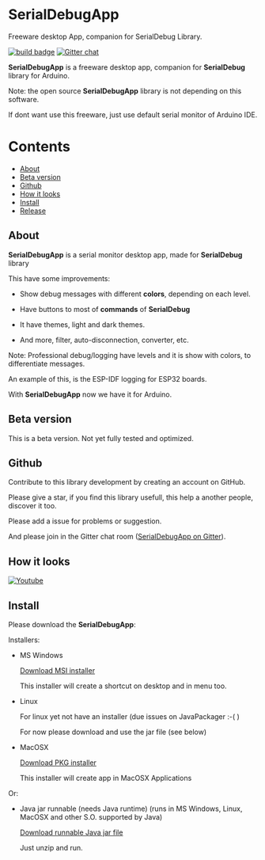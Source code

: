 # SerialDebugApp
Freeware desktop App, companion for SerialDebug Library.

<a href="#releases">![build badge](https://img.shields.io/badge/version-v0.9.0-blue.svg)</a> [![Gitter chat](https://badges.gitter.im/SerialDebug/gitter.png)](https://gitter.im/SerialDebug/SerialDebugApp)

__SerialDebugApp__ is a freeware desktop app, companion for __SerialDebug__ library for Arduino.

Note: the open source __SerialDebugApp__ library is not depending on this software.

If dont want use this freeware, just use default serial monitor of Arduino IDE.

# Contents

- [About](#about)
- [Beta version](#beta-version)
- [Github](#github)
- [How it looks](#how-it-looks-1)
- [Install](#install)
- [Release](#releases)

## About

__SerialDebugApp__ is a serial monitor desktop app, made for __SerialDebug__ library

This have some improvements:

- Show debug messages with different __colors__, depending on each level.

- Have buttons to most of __commands__ of __SerialDebug__

- It have themes, light and dark themes.

- And more, filter, auto-disconnection, converter, etc.

Note: Professional debug/logging have levels and it is show with colors,
to differentiate messages.

An example of this, is the ESP-IDF logging for ESP32 boards.

With __SerialDebugApp__ now we have it for Arduino.

## Beta version

This is a beta version.
Not yet fully tested and optimized.

## Github

Contribute to this library development by creating an account on GitHub.

Please give a star, if you find this library usefull, 
this help a another people, discover it too.

Please add a issue for problems or suggestion.

And please join in the Gitter chat room ([SerialDebugApp on Gitter](https://gitter.im/SerialDebug/SerialDebugApp)).

## How it looks

[![Youtube](https://img.youtube.com/vi/ba_eu06mkng/0.jpg)](https://www.youtube.com/watch?v=ba_eu06mkng)

## Install

Please download the __SerialDebugApp__:

Installers:

- MS Windows

    [Download MSI installer](http://joaolopesf.net/downloads/serialdebugapp/windows/SerialDebugApp.msi.zip)

    This installer will create a shortcut on desktop and in menu too.

- Linux

    For linux yet not have an installer (due issues on JavaPackager :-( )

    For now please download and use the jar file (see below)

- MacOSX

    [Download PKG installer](http://joaolopesf.net/downloads/serialdebugapp/macosx/SerialDebugApp.pkg.zip)

    This installer will create app in MacOSX Applications

Or:

- Java jar runnable (needs Java runtime) (runs in MS Windows, Linux, MacOSX and other S.O. supported by Java)

    [Download runnable Java jar file](http://joaolopesf.net/downloads/serialdebugapp/SerialDebugApp.jar.zip)

    Just unzip and run.
